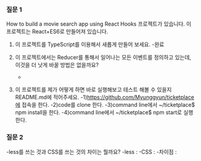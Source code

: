 ### 질문 1

How to build a movie search app using React Hooks 프로젝트가 있습니다. 이 프로젝트는 React+ES6로 만들어져 있습니다.

1. 이 프로젝트를 TypeScript를 이용해서 새롭게 만들어 보세요. -완료

2. 이 프로젝트에서는 Reducer를 통해서 일어나는 모든 이벤트를 정의하고 있는데, 이것을 더 낫게 바꿀 방법은 없을까요?

   -

3. 이 프로젝트를 제가 어떻게 하면 바로 실행해보고 테스트 해볼 수 있을지 README.md에 적어주세요.
   -1)https://github.com/Myunggyun/ticketplace에 접속을 한다.
   -2)code를 clone 한다.
   -3)command line에서 ~/ticketplace$ npm install을 한다.
   -4)command line에서 ~/ticketplace$ npm start로 실행한다.

### 질문 2

-less를 쓰는 것과 CSS를 쓰는 것의 차이는 뭘까요?
-less :
-CSS : -차이점 :

